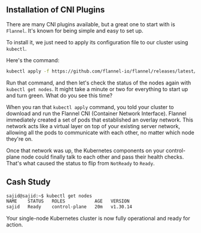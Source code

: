 ## Installation of CNI Plugins
There are many CNI plugins available, but a great one to start with is `Flannel`. It's known for being simple and easy to set up.

To install it, we just need to apply its configuration file to our cluster using `kubectl`.

Here's the command:
```bash
kubectl apply -f https://github.com/flannel-io/flannel/releases/latest/download/kube-flannel.yml
```

Run that command, and then let's check the status of the nodes again with `kubectl get nodes`. It might take a minute or two for everything to start up and turn green. What do you see this time?

When you ran that `kubectl apply` command, you told your cluster to download and run the Flannel CNI (Container Network Interface). Flannel immediately created a set of pods that established an overlay network. This network acts like a virtual layer on top of your existing server network, allowing all the pods to communicate with each other, no matter which node they're on.

Once that network was up, the Kubernetes components on your control-plane node could finally talk to each other and pass their health checks. That's what caused the status to flip from `NotReady` to `Ready`.


## Cash Study
```bash
sajid@sajid:~$ kubectl get nodes 
NAME    STATUS   ROLES           AGE   VERSION 
sajid   Ready    control-plane   20m   v1.30.14
```

Your single-node Kubernetes cluster is now fully operational and ready for action.